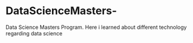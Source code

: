 # DataScienceMasters-
Data Science Masters Program. Here i learned about different technology regarding data science
